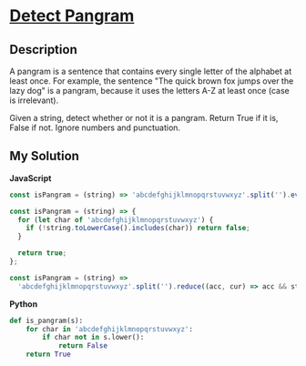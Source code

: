 # [Detect Pangram](https://www.codewars.com/kata/545cedaa9943f7fe7b000048)

## Description

A pangram is a sentence that contains every single letter of the alphabet at least once. For example, the sentence "The quick brown fox jumps over the lazy dog" is a pangram, because it uses the letters A-Z at least once (case is irrelevant).

Given a string, detect whether or not it is a pangram. Return True if it is, False if not. Ignore numbers and punctuation.

## My Solution

**JavaScript**

```js
const isPangram = (string) => 'abcdefghijklmnopqrstuvwxyz'.split('').every((c) => string.toLowerCase().includes(c));
```

```js
const isPangram = (string) => {
  for (let char of 'abcdefghijklmnopqrstuvwxyz') {
    if (!string.toLowerCase().includes(char)) return false;
  }

  return true;
};
```

```js
const isPangram = (string) =>
  'abcdefghijklmnopqrstuvwxyz'.split('').reduce((acc, cur) => acc && string.toLowerCase().includes(cur), true);
```

**Python**

```py
def is_pangram(s):
    for char in 'abcdefghijklmnopqrstuvwxyz':
        if char not in s.lower():
            return False
    return True
```
